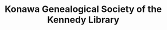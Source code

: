 ---
layout: repo
title: "Konawa Genealogical Society of the Kennedy Library"
id: 24897
permalink: repos/24897/
---